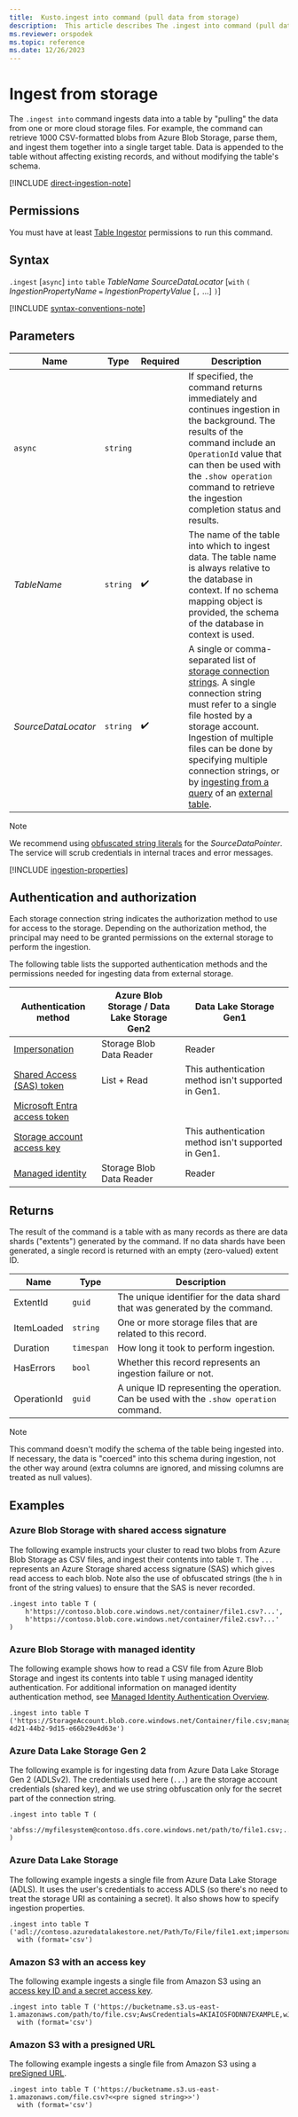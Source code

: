 ```yaml
---
title:  Kusto.ingest into command (pull data from storage)
description:  This article describes The .ingest into command (pull data from storage).
ms.reviewer: orspodek
ms.topic: reference
ms.date: 12/26/2023
---
```

# Ingest from storage

The `.ingest into` command ingests data into a table by "pulling" the data
from one or more cloud storage files.
For example, the command
can retrieve 1000 CSV-formatted blobs from Azure Blob Storage, parse
them, and ingest them together into a single target table.
Data is appended to the table
without affecting existing records, and without modifying the table's schema.

[!INCLUDE [direct-ingestion-note](../../includes/direct-ingestion-note.md)]

## Permissions

You must have at least [Table Ingestor](../../access-control/role-based-access-control.md) permissions to run this command.

## Syntax

`.ingest` [`async`] `into` `table` *TableName* *SourceDataLocator* [`with` `(` *IngestionPropertyName* `=` *IngestionPropertyValue* [`,` ...] `)`]

[!INCLUDE [syntax-conventions-note](../../includes/syntax-conventions-note.md)]

## Parameters

|Name|Type|Required|Description|
|--|--|--|--|
|`async`| `string` ||If specified, the command returns immediately and continues ingestion in the background. The results of the command include an `OperationId` value that can then be used with the `.show operation` command to retrieve the ingestion completion status and results.|
|*TableName*| `string` | :heavy_check_mark:|The name of the table into which to ingest data. The table name is always relative to the database in context. If no schema mapping object is provided, the schema of the database in context is used.|
|*SourceDataLocator*| `string` | :heavy_check_mark:|A single or comma-separated list of [storage connection strings](../../api/connection-strings/storage-connection-strings.md). A single connection string must refer to a single file hosted by a storage account. Ingestion of multiple files can be done by specifying multiple connection strings, or by [ingesting from a query](ingest-from-query.md) of an [external table](../../query/schema-entities/external-tables.md).|

> [!NOTE]
> We recommend using [obfuscated string literals](../../query/scalar-data-types/string.md#obfuscated-string-literals) for the *SourceDataPointer*. The service will scrub credentials in internal traces and error messages.

[!INCLUDE [ingestion-properties](../../includes/ingestion-properties.md)]

## Authentication and authorization

Each storage connection string indicates the authorization method to use for access to the storage. Depending on the authorization method, the principal may need to be granted permissions on the external storage to perform the ingestion.

The following table lists the supported authentication methods and the permissions needed for ingesting data from external storage.

|Authentication method|Azure Blob Storage / Data Lake Storage Gen2|Data Lake Storage Gen1|
|--|--|--|
|[Impersonation](../../api/connection-strings/storage-authentication-methods.md#impersonation)|Storage Blob Data Reader|Reader|
|[Shared Access (SAS) token](../../api/connection-strings/storage-authentication-methods.md#shared-access-sas-token)|List + Read|This authentication method isn't supported in Gen1.|
|[Microsoft Entra access token](../../api/connection-strings/storage-authentication-methods.md#azure-ad-access-token)||
|[Storage account access key](../../api/connection-strings/storage-authentication-methods.md#storage-account-access-key)||This authentication method isn't supported in Gen1.|
|[Managed identity](../../api/connection-strings/storage-authentication-methods.md#managed-identity)|Storage Blob Data Reader|Reader|

## Returns

The result of the command is a table with as many records
as there are data shards ("extents") generated by the command.
If no data shards have been generated, a single record is returned
with an empty (zero-valued) extent ID.

|Name       |Type      |Description                                                                |
|-----------|----------|---------------------------------------------------------------------------|
|ExtentId   |`guid`    |The unique identifier for the data shard that was generated by the command.|
|ItemLoaded |`string`  |One or more storage files that are related to this record.             |
|Duration   |`timespan`|How long it took to perform ingestion.                                     |
|HasErrors  |`bool`    |Whether this record represents an ingestion failure or not.                |
|OperationId|`guid`    |A unique ID representing the operation. Can be used with the `.show operation` command.|

>[!NOTE]
> This command doesn't modify the schema of the table being ingested into. If necessary, the data is "coerced" into this schema during ingestion, not the other way around (extra columns are ignored, and missing columns are treated as null values).

## Examples

### Azure Blob Storage with shared access signature

The following example instructs your cluster to read two blobs from Azure Blob Storage
as CSV files, and ingest their contents into table `T`. The `...` represents
an Azure Storage shared access signature (SAS) which gives read access to each
blob. Note also the use of obfuscated strings (the `h` in front of the string
values) to ensure that the SAS is never recorded.

```kusto
.ingest into table T (
    h'https://contoso.blob.core.windows.net/container/file1.csv?...',
    h'https://contoso.blob.core.windows.net/container/file2.csv?...'
)
```

### Azure Blob Storage with managed identity

The following example shows how to read a CSV file from Azure Blob Storage and ingest its contents into table `T` using managed identity authentication. For additional information on managed identity authentication method, see [Managed Identity Authentication Overview](../../api/connection-strings/storage-authentication-methods.md#managed-identity).

```kusto
.ingest into table T ('https://StorageAccount.blob.core.windows.net/Container/file.csv;managed_identity=802bada6-4d21-44b2-9d15-e66b29e4d63e')
```

### Azure Data Lake Storage Gen 2

The following example is for ingesting data from Azure Data Lake Storage Gen 2
(ADLSv2). The credentials used here (`...`) are the storage account credentials
(shared key), and we use string obfuscation only for the secret part of the
connection string.

```kusto
.ingest into table T (
  'abfss://myfilesystem@contoso.dfs.core.windows.net/path/to/file1.csv;...'
)
```

### Azure Data Lake Storage

The following example ingests a single file from Azure Data Lake Storage (ADLS).
It uses the user's credentials to access ADLS (so there's no need to treat
the storage URI as containing a secret). It also shows how to specify ingestion
properties.

```kusto
.ingest into table T ('adl://contoso.azuredatalakestore.net/Path/To/File/file1.ext;impersonate')
  with (format='csv')
```

### Amazon S3 with an access key

The following example ingests a single file from Amazon S3 using an [access key ID and a secret access key](https://docs.aws.amazon.com/general/latest/gr/aws-sec-cred-types.html#access-keys-and-secret-access-keys).

```kusto
.ingest into table T ('https://bucketname.s3.us-east-1.amazonaws.com/path/to/file.csv;AwsCredentials=AKIAIOSFODNN7EXAMPLE,wJalrXUtnFEMI/K7MDENG/bPxRfiCYEXAMPLEKEY')
  with (format='csv')
```

### Amazon S3 with a presigned URL

The following example ingests a single file from Amazon S3 using a [preSigned URL](https://docs.aws.amazon.com/AmazonS3/latest/userguide/ShareObjectPreSignedURL.html).

```kusto
.ingest into table T ('https://bucketname.s3.us-east-1.amazonaws.com/file.csv?<<pre signed string>>')
  with (format='csv')
```
